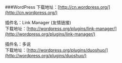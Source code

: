 ###WordPress
下载地址：[http://cn.wordpress.org/](http://cn.wordpress.org/)


插件名：Link Manager (友情链接)     
下载地址：[http://wordpress.org/plugins/link-manager/](http://wordpress.org/plugins/link-manager/)

插件名：多说        
下载地址：[http://wordpress.org/plugins/duoshuo/](http://wordpress.org/plugins/duoshuo/)

